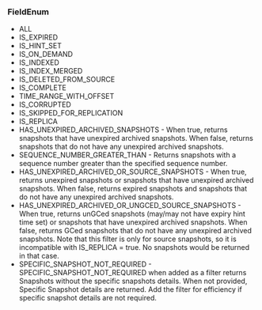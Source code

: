 ### FieldEnum
- ALL
- IS_EXPIRED
- IS_HINT_SET
- IS_ON_DEMAND
- IS_INDEXED
- IS_INDEX_MERGED
- IS_DELETED_FROM_SOURCE
- IS_COMPLETE
- TIME_RANGE_WITH_OFFSET
- IS_CORRUPTED
- IS_SKIPPED_FOR_REPLICATION
- IS_REPLICA
- HAS_UNEXPIRED_ARCHIVED_SNAPSHOTS - When true, returns snapshots that have unexpired archived snapshots.
 When false, returns snapshots that do not have any unexpired archived
 snapshots.
- SEQUENCE_NUMBER_GREATER_THAN - Returns snapshots with a sequence number greater than the
 specified sequence number.
- HAS_UNEXPIRED_ARCHIVED_OR_SOURCE_SNAPSHOTS - When true, returns unexpired snapshots or snapshots that
 have unexpired archived snapshots.
 When false, returns expired snapshots and snapshots that
 do not have any unexpired archived snapshots.
- HAS_UNEXPIRED_ARCHIVED_OR_UNGCED_SOURCE_SNAPSHOTS - When true, returns unGCed snapshots (may/may not have expiry hint time
 set) or snapshots that have unexpired archived snapshots.
 When false, returns GCed snapshots that do not have any unexpired
 archived snapshots.
 Note that this filter is only for source snapshots, so it is
 incompatible with IS_REPLICA = true. No snapshots would be returned in
 that case.
- SPECIFIC_SNAPSHOT_NOT_REQUIRED - SPECIFIC_SNAPSHOT_NOT_REQUIRED when added as a filter returns Snapshots
 without the specific snapshots details. When not provided, Specific
 Snapshot details are returned. Add the filter for efficiency if specific
 snapshot details are not required.
